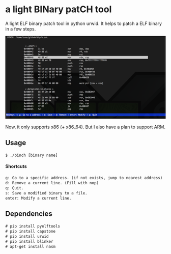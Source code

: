 # a light BINary patCH tool
A light ELF binary patch tool in python urwid. It helps to patch a ELF binary in a few steps.

![capture](./img/screenshot.png)

Now, it only supports x86 (+ x86_64). But I also have a plan to support ARM.

## Usage

```
$ ./binch [binary name]
```

#### Shortcuts
```
g: Go to a specific address. (if not exists, jump to nearest address)
d: Remove a current line. (Fill with nop)
q: Quit.
s: Save a modified binary to a file.
enter: Modify a current line.
```

## Dependencies
```
# pip install pyelftools
# pip install capstone
# pip install urwid
# pip install blinker
# apt-get install nasm
```
